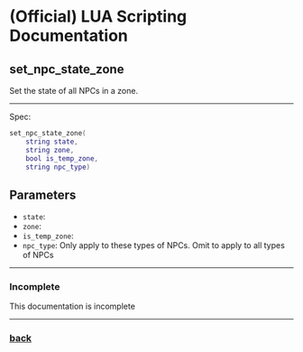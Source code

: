 
# (Official) LUA Scripting Documentation

## set_npc_state_zone

Set the state of all NPCs in a zone.

___

Spec:

```lua
set_npc_state_zone(
	string state,
	string zone,
	bool is_temp_zone,
	string npc_type)
```

## Parameters

- `state`: 
- `zone`: 
- `is_temp_zone`: 
- `npc_type`: Only apply to these types of NPCs. Omit to apply to all types of NPCs

___

### Incomplete

This documentation is incomplete

___

### [back](../npcs)
